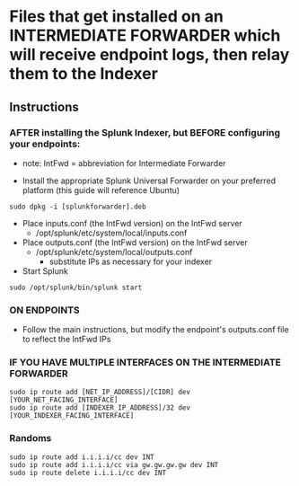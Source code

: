 # Files that get installed on an INTERMEDIATE FORWARDER which will receive endpoint logs, then relay them to the Indexer

## Instructions

### AFTER installing the Splunk Indexer, but BEFORE configuring your endpoints:

- note:  IntFwd = abbreviation for Intermediate Forwarder

- Install the appropriate Splunk Universal Forwarder on your preferred platform (this guide will reference Ubuntu)
```
sudo dpkg -i [splunkforwarder].deb
```
- Place inputs.conf (the IntFwd version) on the IntFwd server
	- /opt/splunk/etc/system/local/inputs.conf
- Place outputs.conf (the IntFwd version) on the IntFwd server
	- /opt/splunk/etc/system/local/outputs.conf
		- substitute IPs as necessary for your indexer
- Start Splunk
```
sudo /opt/splunk/bin/splunk start
```

### ON ENDPOINTS

- Follow the main instructions, but modify the endpoint's outputs.conf file to reflect the IntFwd IPs

### IF YOU HAVE MULTIPLE INTERFACES ON THE INTERMEDIATE FORWARDER
```
sudo ip route add [NET_IP_ADDRESS]/[CIDR] dev [YOUR_NET_FACING_INTERFACE]
sudo ip route add [INDEXER_IP_ADDRESS]/32 dev [YOUR_INDEXER_FACING_INTERFACE]
```

### Randoms
```
sudo ip route add i.i.i.i/cc dev INT
sudo ip route add i.i.i.i/cc via gw.gw.gw.gw dev INT
sudo ip route delete i.i.i.i/cc dev INT
```

